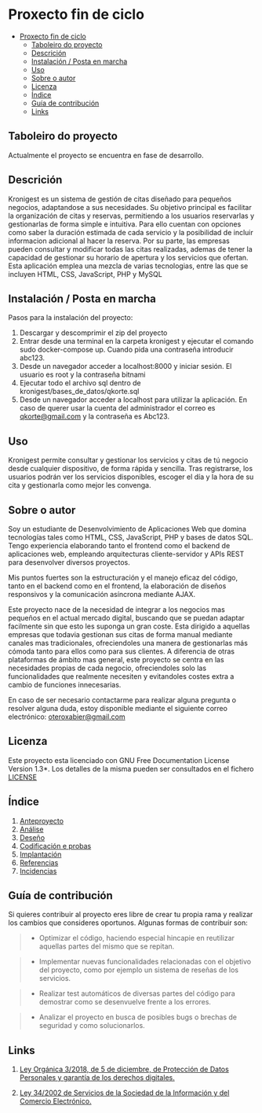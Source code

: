 # Proxecto fin de ciclo

- [Proxecto fin de ciclo](#proxecto-fin-de-ciclo)
  - [Taboleiro do proyecto](#taboleiro-do-proyecto)
  - [Descrición](#descrición)
  - [Instalación / Posta en marcha](#instalación--posta-en-marcha)
  - [Uso](#uso)
  - [Sobre o autor](#sobre-o-autor)
  - [Licenza](#licenza)
  - [Índice](#índice)
  - [Guía de contribución](#guía-de-contribución)
  - [Links](#links)
    
## Taboleiro do proyecto

Actualmente el proyecto se encuentra en fase de desarrollo.

## Descrición

Kronigest es un sistema de gestión de citas diseñado para pequeños negocios, adaptandose a sus necesidades. 
Su objetivo principal es facilitar la organización de citas y reservas, permitiendo a los usuarios reservarlas y gestionarlas de forma simple e intuitiva. Para ello cuentan con opciones como saber la duración estimada de cada servicio y la posibilidad de incluir informacion adicional al hacer la reserva.
Por su parte, las empresas pueden consultar y modificar todas las citas realizadas, ademas de tener la capacidad de gestionar su horario de apertura y los servicios que ofertan. 
Esta aplicación emplea una mezcla de varias tecnologias, entre las que se incluyen HTML, CSS, JavaScript, PHP y MySQL

## Instalación / Posta en marcha

Pasos para la instalación del proyecto:

1. Descargar y descomprimir el zip del proyecto
2. Entrar desde una terminal en la carpeta kronigest y ejecutar el comando sudo docker-compose up. Cuando pida una contraseña introducir abc123.
3. Desde un navegador acceder a localhost:8000 y iniciar sesión. El usuario es root y la contraseña bitnami
4. Ejecutar todo el archivo sql dentro de kronigest/bases_de_datos/qkorte.sql
5. Desde un navegador acceder a localhost para utilizar la aplicación. En caso de querer usar la cuenta del administrador el correo es qkorte@gmail.com y la contraseña es Abc123.

## Uso

Kronigest permite consultar y gestionar los servicios y citas de tú negocio desde cualquier dispositivo, de forma rápida y sencilla. Tras registrarse, los usuarios podrán ver los servicios disponibles, escoger el día y la hora de su cita y gestionarla como mejor les convenga.

## Sobre o autor

Soy un estudiante de Desenvolvimiento de Aplicaciones Web que domina tecnologías tales como HTML, CSS, JavaScript, PHP y bases de datos SQL. Tengo experiencia elaborando tanto el frontend como el backend de aplicaciones web, empleando arquitecturas cliente-servidor y APIs REST para desenvolver diversos proyectos.

Mis puntos fuertes son la estructuración y el manejo eficaz del código, tanto en el backend como en el frontend, la elaboración de diseños responsivos y la comunicación asíncrona mediante AJAX.

Este proyecto nace de la necesidad de integrar a los negocios mas pequeños en el actual mercado digital, buscando que se puedan adaptar facilmente sin que esto les suponga un gran coste. Esta dirigido a aquellas empresas que todavia gestionan sus citas de forma manual mediante canales mas tradicionales, ofreciendoles una manera de gestionarlas más cómoda tanto para ellos como para sus clientes. A diferencia de otras plataformas de ámbito mas general, este proyecto se centra en las necesidades propias de cada negocio, ofreciendoles solo las funcionalidades que realmente necesiten y evitandoles costes extra a cambio de funciones innecesarias.

En caso de ser necesario contactarme para realizar alguna pregunta o resolver alguna duda, estoy disponible mediante el siguiente correo electrónico: oteroxabier@gmail.com

## Licenza

Este proyecto esta licenciado con GNU Free Documentation License Version 1.3*. Los detalles de la misma pueden ser consultados en el fichero [LICENSE](LICENSE)

## Índice

1. [Anteproyecto](doc/templates/1_Anteproxecto.md)
2. [Análise](doc/templates/2_Analise.md)
3. [Deseño](doc/templates/3_Deseño.md)
4. [Codificación e probas](doc/templates/4_Codificacion_e_probas.md)
5. [Implantación](doc/templates/5_Implantación.md)
6. [Referencias](doc/templates/6_Referencias.md)
7. [Incidencias](doc/templates/7_Incidencias.md)

## Guía de contribución

Si quieres contribuir al proyecto eres libre de crear tu propia rama y realizar los cambios que consideres oportunos. Algunas formas de contribuir son:

>- Optimizar el código, haciendo especial hincapie en reutilizar aquellas partes del mismo que se repitan.

>- Implementar nuevas funcionalidades relacionadas con el objetivo del proyecto, como por ejemplo un sistema de reseñas de los servicios. 

>- Realizar test automáticos de diversas partes del código para demostrar como se desenvuelve frente a los errores.

>- Analizar el proyecto en busca de posibles bugs o brechas de seguridad y como solucionarlos.

## Links

1. [Ley Orgánica 3/2018, de 5 de diciembre, de Protección de Datos Personales y garantía de los derechos digitales.](https://www.boe.es/buscar/act.php?id=BOE-A-2018-16673)

2. [Ley 34/2002 de Servicios de la Sociedad de la Información y del Comercio Electrónico.](https://www.boe.es/buscar/doc.php?id=BOE-A-2002-13758)
